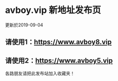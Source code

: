 avboy.vip  新地址发布页
====


更新於2019-09-04

请使用1：https://www.avboy8.vip
---
请使用2：https://www.avboy5.vip
---

各路朋友请把此发布站加入收藏夹！

